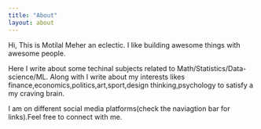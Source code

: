 ```yaml
---
title: "About"
layout: about
---
```


Hi, This is Motilal Meher an eclectic. I like building awesome things with awesome people. 

Here I write about some techinal subjects related to Math/Statistics/Data-science/ML. Along with I write about my interests likes finance,economics,politics,art,sport,design thinking,psychology to satisfy a my craving brain.

I am on different social media platforms(check the naviagtion bar for links).Feel free to connect with me.
